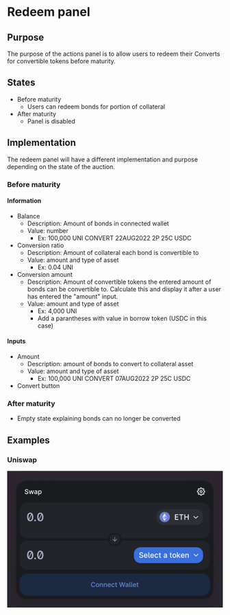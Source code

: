 # Redeem panel

## Purpose

The purpose of the actions panel is to allow users to redeem their Converts for convertible tokens before maturity.

## States

- Before maturity
  - Users can redeem bonds for portion of collateral
- After maturity
  - Panel is disabled

## Implementation

The redeem panel will have a different implementation and purpose depending on the state of the auction.

### Before maturity

#### Information

- Balance
  - Description: Amount of bonds in connected wallet
  - Value: number
    - Ex: 100,000 UNI CONVERT 22AUG2022 2P 25C USDC
- Conversion ratio
  - Description: Amount of collateral each bond is convertible to
  - Value: amount and type of asset
    - Ex: 0.04 UNI
- Conversion amount
  - Description: Amount of convertible tokens the entered amount of bonds can be convertible to. Calculate this and display it after a user has entered the "amount" input.
  - Value: amount and type of asset
    - Ex: 4,000 UNI
    - Add a parantheses with value in borrow token (USDC in this case)

#### Inputs

- Amount
  - Description: amount of bonds to convert to collateral asset
  - Value: amount and type of asset
    - Ex: 100,000 UNI CONVERT 07AUG2022 2P 25C USDC
- Convert button

### After maturity

- Empty state explaining bonds can no longer be converted

## Examples

### Uniswap

![](../../../../assets/uniswap/convert.png)
